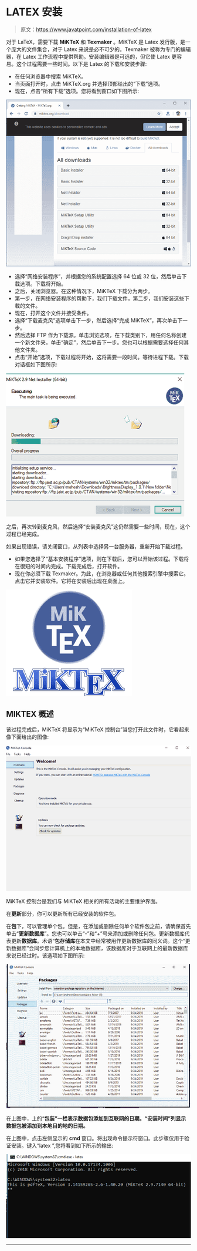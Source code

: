 # LATEX 安装

> 原文：<https://www.javatpoint.com/installation-of-latex>

对于 LaTeX，需要下载 **MiKTeX** 和 **Texmaker** 。MiKTeX 是 Latex 发行版，是一个庞大的文件集合，对于 Latex 来说是必不可少的。Texmaker 被称为专门的编辑器，在 Latex 工作流程中提供帮助。安装编辑器是可选的，但它使 Latex 更容易。这个过程需要一些时间。以下是 Latex 的下载和安装步骤:

*   在任何浏览器中搜索 MiKTeX。
*   当页面打开时，点击 MiKTeX.org 并选择顶部给出的“下载”选项。
*   现在，点击“所有下载”选项。您将看到窗口如下图所示:

![Installation of Latex](img/ef6c3ad02c53ab733991db950e153847.png)

*   选择“网络安装程序”，并根据您的系统配置选择 64 位或 32 位，然后单击下载选项。下载将开始。
*   之后，关闭浏览器。在这种情况下，MiKTeX 下载分为两步。
*   第一步，在网络安装程序的帮助下，我们下载文件，第二步，我们安装这些下载的文件。
*   现在，打开这个文件并接受条件。
*   选择“下载麦克风”选项单击下一步，然后选择“完成 MiKTeX”，再次单击下一步。
*   然后选择 FTP 作为下载源。单击浏览选项，在下载类别下，用任何名称创建一个新文件夹，单击“确定”，然后单击下一步。您也可以根据需要选择任何其他文件夹。
*   点击“开始”选项，下载过程将开始，这将需要一段时间。等待进程下载。下载对话框如下图所示:

![Installation of Latex](img/b86f2e8b405abd5ceafe55470ac0883b.png)

之后，再次转到麦克风，然后选择“安装麦克风”这仍然需要一些时间，现在，这个过程已经完成。

如果出现错误，请关闭窗口，从列表中选择另一台服务器，重新开始下载过程。

*   如果您选择了“基本安装程序”选项，则在下载后，您可以开始该过程。下载将在很短的时间内完成。下载完成后，打开软件。
*   现在你必须下载 Texmaker。为此，在浏览器或任何其他搜索引擎中搜索它。点击它并安装软件。它将在安装后出现在桌面上。

![Installation of Latex](img/5f5c1a2d9e9bdf626c0a8396d0583864.png)

## MIKTEX 概述

该过程完成后，MiKTeX 将显示为“MiKTeX 控制台”当您打开此文件时，它看起来像下面给出的图像:

![Installation of Latex](img/8e5d407938b51d51df47daf0c0f56227.png)

MiKTeX 控制台是我们与 MiKTeX 相关的所有活动的主要维护界面。

在**更新**部分，你可以更新所有已经安装的软件包。

在**包**下，可以管理单个包。但是，在添加或删除任何单个软件包之前，请确保首先单击“**更新数据库**”。您也可以单击“-”和“+”号来添加或删除任何包。更新数据库代表更新**数据库**。术语“**包存储库**在本文中经常被用作更新数据库的同义词。这个“更新数据库”会同步您计算机上的本地数据库，该数据库对于互联网上的最新数据库来说已经过时。该选项如下图所示:

![Installation of Latex](img/2942e480b30f2e58648eb42cbeeb9263.png)

在上图中，上的“**包装”一栏表示数据包添加到互联网的日期。“安装时间”列显示数据包被添加到本地目的地的日期。**

在上图中，点击左侧显示的 **cmd** 窗口。将出现命令提示符窗口。此步骤仅用于验证安装。键入“latex ”,您将看到如下所示的输出:

![Installation of Latex](img/144d266c9e40566c38dacb66e46ab180.png)

* * *